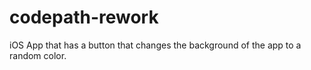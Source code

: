# codepath-rework
iOS App that has a button that changes the background of the app to a random color.
